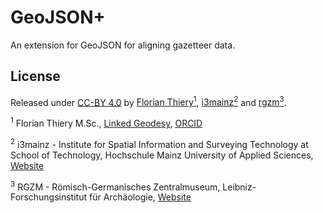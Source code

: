 # GeoJSON+

An extension for GeoJSON for aligning gazetteer data.

## License

Released under [CC-BY 4.0](https://creativecommons.org/licenses/by/4.0/) by [Florian Thiery<sup>1</sup>](https://github.com/florianthiery), [i3mainz<sup>2</sup>](https://github.com/i3mainz) and [rgzm<sup>3</sup>](https://github.com/RGZM).

<sup>1</sup> Florian Thiery M.Sc., [Linked Geodesy](http://linkedgeodesy.org), [ORCID](http://orcid.org/0000-0002-3246-3531)

<sup>2</sup> i3mainz - Institute for Spatial Information and Surveying Technology at School of Technology, Hochschule Mainz
University of Applied Sciences, [Website](http://i3mainz.hs-mainz.de/)

<sup>3</sup> RGZM - Römisch-Germanisches Zentralmuseum, Leibniz-Forschungsinstitut für Archäologie, [Website](http://rgzm.de)

